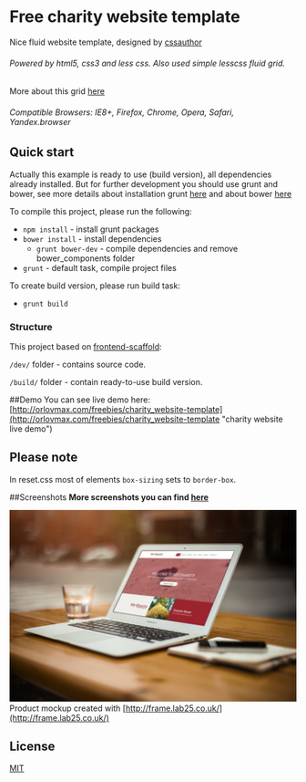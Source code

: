 Free charity website template
======
Nice fluid website template, designed by [cssauthor](http://www.cssauthor.com/free-charity-website-template-psd/)
###### Powered by html5, css3 and less css. Also used simple lesscss fluid grid.
More about this grid [here](https://github.com/orlovmax/fluid-less-grid)
###### Compatible Browsers: IE8+, Firefox, Chrome, Opera, Safari, Yandex.browser

## Quick start
Actually this example is ready to use (build version), all dependencies already installed. But for further development you should use grunt and bower, see more details about installation grunt [here](https://github.com/orlovmax/front-end-scaffold#how-to-start) and about bower [here](https://github.com/orlovmax/front-end-scaffold#bower)

To compile this project, please run the following:

* `npm install` - install grunt packages
* `bower install` - install dependencies
    - `grunt bower-dev` - compile dependencies and remove bower_components folder
* `grunt` - default task, compile project files

To create build version, please run build task:
* `grunt build`

### Structure
This project based on [frontend-scaffold](https://github.com/orlovmax/front-end-scaffold):

`/dev/` folder - contains source code.

`/build/` folder - contain ready-to-use build version.

##Demo
You can see live demo here: [http://orlovmax.com/freebies/charity_website-template](http://orlovmax.com/freebies/charity_website-template "charity website live demo")

Please note
---
In reset.css most of elements `box-sizing` sets to `border-box`. 

##Screenshots
**More screenshots you can find [here](screenshots/)**

![Mockup demo](screenshots/pic.jpg)
Product mockup created with [http://frame.lab25.co.uk/](http://frame.lab25.co.uk/)

## License
[MIT](http://opensource.org/licenses/MIT)